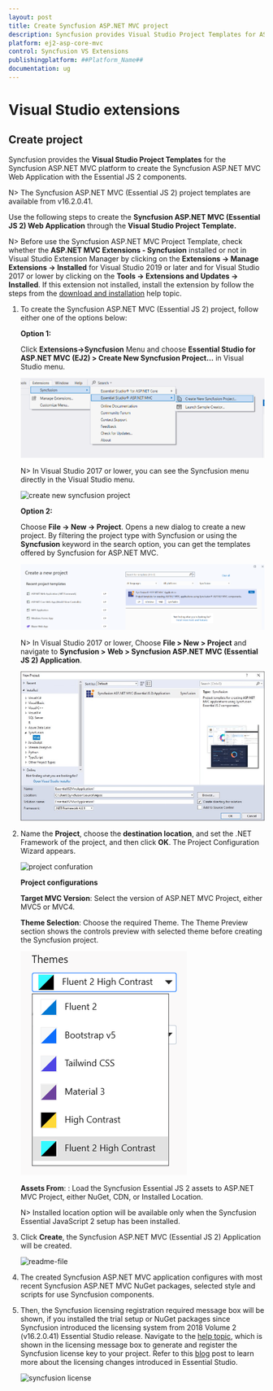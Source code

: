```yaml
---
layout: post
title: Create Syncfusion ASP.NET MVC project
description: Syncfusion provides Visual Studio Project Templates for ASP.NET MVC platform to create the Syncfusion ASP.NET MVC Application using Essential JS 2 components
platform: ej2-asp-core-mvc
control: Syncfusion VS Extensions
publishingplatform: ##Platform_Name##
documentation: ug
---
```


# Visual Studio extensions

## Create project

Syncfusion provides the **Visual Studio Project Templates** for the Syncfusion ASP.NET MVC platform to create the Syncfusion ASP.NET MVC Web Application with the Essential JS 2 components.

N> The Syncfusion ASP.NET MVC (Essential JS 2) project templates are available from v16.2.0.41.

Use the following steps to create the **Syncfusion ASP.NET MVC (Essential JS 2) Web Application** through the **Visual Studio Project Template.**

N> Before use the Syncfusion ASP.NET MVC Project Template, check whether the **ASP.NET MVC Extensions - Syncfusion** installed or not in Visual Studio Extension Manager by clicking on the **Extensions -> Manage Extensions -> Installed** for Visual Studio 2019 or later and for Visual Studio 2017 or lower by clicking on the **Tools -> Extensions and Updates -> Installed**. If this extension not installed, install the extension by follow the steps from the [download and installation](download-and-installation) help topic.

1. To create the Syncfusion ASP.NET MVC (Essential JS 2) project, follow either one of the options below:

    **Option 1:**

    Click **Extensions->Syncfusion** Menu and choose **Essential Studio for ASP.NET MVC (EJ2) > Create New Syncfusion Project…** in Visual Studio menu.

    ![SyncfusionMenu](images/SyncfusionMenu.png)

    N> In Visual Studio 2017 or lower, you can see the Syncfusion menu directly in the Visual Studio menu.

    ![create new syncfusion project](images/new-syncfusion-project.png)

    **Option 2:**

    Choose **File -> New -> Project**. Opens a new dialog to create a new project. By filtering the project type with Syncfusion or using the **Syncfusion** keyword in the search option, you can get the templates offered by Syncfusion for ASP.NET MVC.

    ![Syncfusion MVC Project Wizard](images/SyncfusionMvcProjectWizard.png)

    N> In Visual Studio 2017 or lower, Choose **File > New > Project** and navigate to **Syncfusion > Web > Syncfusion ASP.NET MVC (Essential JS 2) Application**.

    ![syncfusion asp.net mvc](images/syncfusion-aspmvc-application.png)

2. Name the **Project**, choose the **destination location**, and set the .NET Framework of the project, and then click **OK**. The Project Configuration Wizard appears.

    ![project confuration](images/project-configuration.png)

    **Project configurations**

    **Target MVC Version**: Select the version of ASP.NET MVC Project, either MVC5 or MVC4.

    **Theme Selection**: Choose the required Theme. The Theme Preview section shows the controls preview with selected theme before creating the Syncfusion project.

    ![theme selection](images/theme-selection.png)

    **Assets From**: : Load the Syncfusion Essential JS 2 assets to ASP.NET MVC Project, either NuGet, CDN, or Installed Location.

    N> Installed location option will be available only when the Syncfusion Essential JavaScript 2 setup has been installed.

3. Click **Create**, the Syncfusion ASP.NET MVC (Essential JS 2) Application will be created.

    ![readme-file](images/readme-file.PNG)

4. The created Syncfusion ASP.NET MVC application configures with most recent Syncfusion ASP.NET MVC NuGet packages, selected style and scripts for use Syncfusion components.

5. Then, the Syncfusion licensing registration required message box will be shown, if you installed the trial setup or NuGet packages since Syncfusion introduced the licensing system from 2018 Volume 2 (v16.2.0.41) Essential Studio release. Navigate to the [help topic](https://help.syncfusion.com/common/essential-studio/licensing/license-key#how-to-generate-syncfusion-license-key), which is shown in the licensing message box to generate and register the Syncfusion license key to your project. Refer to this [blog](https://blog.syncfusion.com/post/whats-new-in-2018-volume-2-licensing-changes-in-the-1620x-version-of-essential-studio.aspx) post to learn more about the licensing changes introduced in Essential Studio.

    ![syncfusion license](images/syncfusion-license.png)
